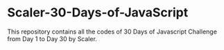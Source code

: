 # Scaler-30-Days-of-JavaScript

This repository contains all the codes of 30 Days of Javascript Challenge from Day 1 to Day 30 by Scaler.
